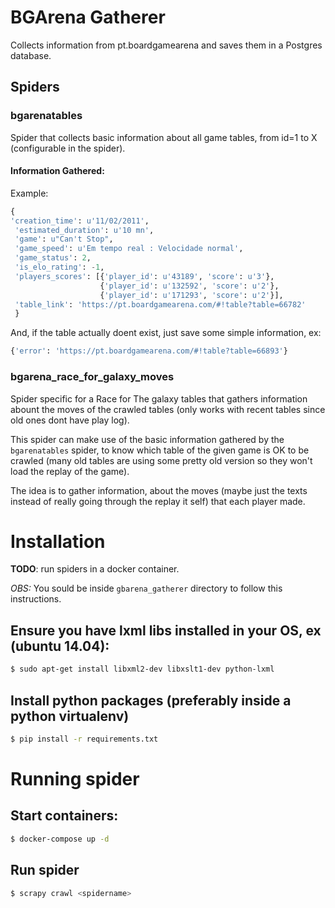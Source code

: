 # BGArena Gatherer
Collects information from pt.boardgamearena and saves them in a Postgres database.

## Spiders
### bgarenatables
Spider that collects basic information about all game tables, from id=1 to X (configurable in the spider).

#### Information Gathered:

Example:

```python
{
'creation_time': u'11/02/2011',
 'estimated_duration': u'10 mn',
 'game': u"Can't Stop",
 'game_speed': u'Em tempo real : Velocidade normal',
 'game_status': 2,
 'is_elo_rating': -1,
 'players_scores': [{'player_id': u'43189', 'score': u'3'},
                    {'player_id': u'132592', 'score': u'2'},
                    {'player_id': u'171293', 'score': u'2'}],
 'table_link': 'https://pt.boardgamearena.com/#!table?table=66782'
 }
```

And, if the table actually doent exist, just save some simple information, ex:
```python
{'error': 'https://pt.boardgamearena.com/#!table?table=66893'}
```

### bgarena_race_for_galaxy_moves
Spider specific for a Race for The galaxy tables that gathers information abount the moves of the crawled tables (only works with recent tables since old ones dont have play log).

This spider can make use of the basic information gathered by the `bgarenatables` spider, to know which table of the given game is OK to be crawled (many old tables are using some pretty old version so they won't load the replay of the game).

The idea is to gather information, about the moves (maybe just the texts instead of really going through the replay it self) that each player made.


# Installation
**TODO**: run spiders in a docker container.

*OBS:* You sould be inside `gbarena_gatherer` directory to follow this instructions.

## Ensure you have lxml libs installed in your OS, ex (ubuntu 14.04):
```bash
$ sudo apt-get install libxml2-dev libxslt1-dev python-lxml
```

## Install python packages (preferably inside a python virtualenv)
```bash
$ pip install -r requirements.txt
```

# Running spider

## Start containers:
```bash
$ docker-compose up -d
```
## Run spider
```bash
$ scrapy crawl <spidername>
```
